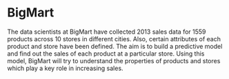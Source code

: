 # BigMart
The data scientists at BigMart have collected 2013 sales data for 1559 products across 10 stores in different cities. Also, certain attributes of each product and store have been defined. The aim is to build a predictive model and find out the sales of each product at a particular store.  Using this model, BigMart will try to understand the properties of products and stores which play a key role in increasing sales.
